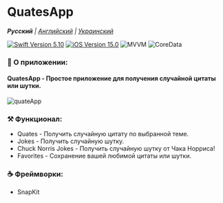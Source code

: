 # QuatesApp
_**Русский** | [Английский](README.md) | [Украинский](README.ua.md)_

<p align="left"> 
<a href="https://swift.org">
<img src="https://img.shields.io/badge/Swift-5.10-mediumslateblue" alt="Swift Version 5.10" /></a>
<a href="https://developer.apple.com/ios/">
<img src="https://img.shields.io/badge/iOS-15.0%2B-indianred" alt="iOS Version 15.0"/></a>
<img src="https://img.shields.io/badge/MVVM-goldenrod" alt="MVVM" />
<img src="https://img.shields.io/badge/CoreData-mediumslateblue" alt="CoreData" /></a>
</p>

### 📱 О приложении:
#### QuatesApp - Простое приложение для получения случайной цитаты или шутки.

![quateApp](https://github.com/realeti/QuatesApp/assets/30148823/be9d8f8d-a671-443f-a0ec-4b5c5921fea5)

### ⚒ Функционал:
  * Quates - Получить случайную цитату по выбранной теме.
  * Jokes - Получить случайную шутку.
  * Chuck Norris Jokes - Получить случайную шутку от Чака Норриса!
  * Favorites - Сохранение вашей любимой цитаты или шутки.

### ☕️ Фреймворки: 
  * SnapKit
